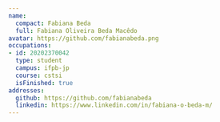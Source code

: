 ```yaml
---
name:
  compact: Fabiana Beda
  full: Fabiana Oliveira Beda Macêdo
avatar: https://github.com/fabianabeda.png
occupations:
- id: 20202370042
  type: student
  campus: ifpb-jp
  course: cstsi
  isFinished: true
addresses:
  github: https://github.com/fabianabeda
  linkedin: https://www.linkedin.com/in/fabiana-o-beda-m/
---
```

